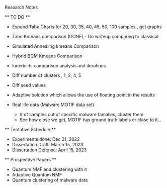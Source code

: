 Research Notes


** TO DO **

* Expand Tabu Charts for 20, 30, 35, 40, 45, 50, 100 samples , get graphs
* Tabu Kmeans comparison (DONE) - Do writeup comparing to classical 
* Simulated Annealing kmeans Comparison
* Hybrid BQM Kmeans Comparison
* kmedoids comparison analysis and iterations
* Diff number of clusters , 1, 2, 4, 5
* Diff seed values


* Adaptive solution which allows the use of floating point in the results
* Real life data (Malware MOTIF data set)
    * \# of samples out of specific malware famalies, cluster them
    * See how close we get, MOTIF has ground truth labels or close to it...

** Tentative Schedule **

* Experiments done:  Dec 31, 2022
* Dissertation Draft:  March 15, 2023
* Dissertation Defense: April 15, 2023



** Prospective Papers **

* Quantum NMF and clustering with it
* Adaptive Quantum NMF
* Quantum clustering of malware data
